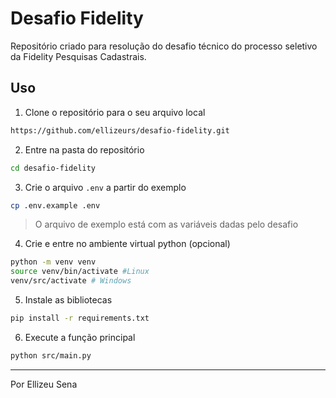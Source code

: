 # Desafio Fidelity
Repositório criado para resolução do desafio técnico do processo seletivo da Fidelity Pesquisas Cadastrais.

## Uso
1. Clone o repositório para o seu arquivo local
````bash
https://github.com/ellizeurs/desafio-fidelity.git
````
2. Entre na pasta do repositório
````bash
cd desafio-fidelity
````
3. Crie o arquivo ```.env``` a partir do exemplo 
````bash
cp .env.example .env
````
> O arquivo de exemplo está com as variáveis dadas pelo desafio
4. Crie e entre no ambiente virtual python (opcional)
````bash
python -m venv venv
source venv/bin/activate #Linux
venv/src/activate # Windows
````
5. Instale as bibliotecas
````bash
pip install -r requirements.txt
````
6. Execute a função principal
````bash
python src/main.py
````

---
Por Ellizeu Sena
